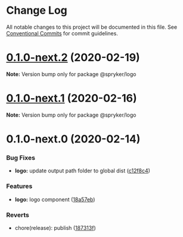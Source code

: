 # Change Log

All notable changes to this project will be documented in this file.
See [Conventional Commits](https://conventionalcommits.org) for commit guidelines.

# [0.1.0-next.2](https://github.com/spryker/zed-gui/compare/@spryker/logo@0.1.0-next.1...@spryker/logo@0.1.0-next.2) (2020-02-19)

**Note:** Version bump only for package @spryker/logo





# [0.1.0-next.1](https://github.com/spryker/zed-gui/compare/@spryker/logo@0.1.0-next.0...@spryker/logo@0.1.0-next.1) (2020-02-16)

**Note:** Version bump only for package @spryker/logo





# 0.1.0-next.0 (2020-02-14)


### Bug Fixes

* **logo:** update output path folder to global dist ([c12f8c4](https://github.com/spryker/zed-gui/commit/c12f8c4cc09015dd437826ccb17b40f2a01cf957))


### Features

* **logo:** logo component ([18a57eb](https://github.com/spryker/zed-gui/commit/18a57eb8f205dcb19c186c1ddf6c7406094b0ffc))


### Reverts

* chore(release): publish ([187313f](https://github.com/spryker/zed-gui/commit/187313f70876d8cdf796b300635df5c9af30e842))
